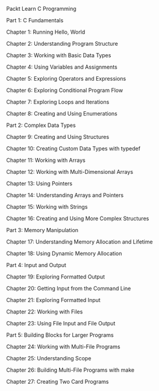 Packt Learn C Programming

Part 1: C Fundamentals

Chapter 1: Running Hello, World

Chapter 2: Understanding Program Structure

Chapter 3: Working with Basic Data Types

Chapter 4: Using Variables and Assignments

Chapter 5: Exploring Operators and Expressions

Chapter 6: Exploring Conditional Program Flow

Chapter 7: Exploring Loops and Iterations

Chapter 8: Creating and Using Enumerations

Part 2: Complex Data Types

Chapter 9: Creating and Using Structures

Chapter 10: Creating Custom Data Types with typedef

Chapter 11: Working with Arrays

Chapter 12: Working with Multi-Dimensional Arrays

Chapter 13: Using Pointers

Chapter 14: Understanding Arrays and Pointers

Chapter 15: Working with Strings

Chapter 16: Creating and Using More Complex Structures

Part 3: Memory Manipulation

Chapter 17: Understanding Memory Allocation and Lifetime

Chapter 18: Using Dynamic Memory Allocation

Part 4: Input and Output

Chapter 19: Exploring Formatted Output

Chapter 20: Getting Input from the Command Line

Chapter 21: Exploring Formatted Input

Chapter 22: Working with Files

Chapter 23: Using File Input and File Output

Part 5: Building Blocks for Larger Programs

Chapter 24: Working with Multi-File Programs

Chapter 25: Understanding Scope

Chapter 26: Building Multi-File Programs with make

Chapter 27: Creating Two Card Programs